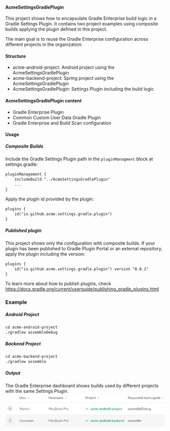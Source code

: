 #### AcmeSettingsGradlePlugin
This project shows how to encapsulate Gradle Enterprise build logic in a Gradle Settings Plugin.
It contains two project examples using composite builds applying the plugin defined in this project.

The main goal is to reuse the Gradle Enterprise configuration across different projects in the organization:
![Org](/resources/org.png "Org")

#### Structure
* acme-android-project: Android project using the AcmeSettingsGradlePlugin
* acme-backend-project: Spring project using the AcmeSettingsGradlePlugin
* AcmeSettingsGradlePlugin: Settings Plugin including the build logic

#### AcmeSettingsGradlePlugin content
* Gradle Enterprise Plugin
* Common Custom User Data Gradle Plugin
* Gradle Enterprise and Build Scan configuration

#### Usage

##### Composite Builds
Include the Gradle Settings Plugin path in the `pluginManagment` block at settings.gradle:
```
pluginManagement {
    includeBuild "../AcmeSettingsGradlePlugin"
    ...
}
```
Apply the plugin id provided by the plugin:
```
plugins {
    id("io.github.acme.settings.gradle.plugin")
}
```

##### Published plugin
This project shows only the configuration with composite builds. If your plugin has been published to
Gradle Plugin Portal or an external repository, apply the plugin including the version:
```
plugins {
    id("io.github.acme.settings.gradle.plugin") version "0.0.1"
}
```
To learn more about how to publish plugins, check https://docs.gradle.org/current/userguide/publishing_gradle_plugins.html

### Example

##### Android Project
```
cd acme-android-project
./gradlew assembleDebug
```
##### Backend Project
```
cd acme-backend-project
./gradlew assemble
```

##### Output
The Gradle Enterprise dashboard shows builds used by different projects with the same Settings Plugin.
![Example](/resources/ge.png "Example Gradle Enterprise output")

